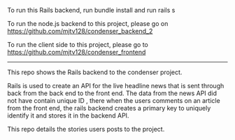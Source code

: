 To run this Rails backend, run bundle install and run rails s

To run the node.js backend to this project, please go on https://github.com/mjtv128/condenser_backend_2

To run the client side to this project, please go to https://github.com/mjtv128/condenser_frontend

-------

This repo shows the Rails backend to the condenser project. 

Rails is used to create an API for the live headline news that is sent through back from the back end to the front end. The data from the news API did not have contain unique ID , there when the users comments on an article from the front end, the rails backend creates a primary key to uniquely identify it and stores it in the backend API. 

This repo details the stories users posts to the project. 



